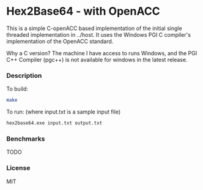 # Hex2Base64 - with OpenACC
This is a simple C-openACC based implementation of the initial single threaded implementation in ../host. It uses the Windows PGI C compiler's implementation of the OpenACC standard.

Why a C version? The machine I have access to runs Windows, and the PGI C++ Compiler (pgc++) is not available for windows in the latest release.

### Description
To build:
```sh
make
```
To run: (where input.txt is a sample input file)
```sh
hex2base64.exe input.txt output.txt
```
### Benchmarks
TODO
### License
MIT

